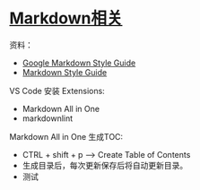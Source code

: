 # [Markdown相关](https://github.com/hadleysu/gitblog/issues/3)

资料：

-   [Google Markdown  Style Guide](https://github.com/google/styleguide/blob/gh-pages/docguide/style.md)
-   [Markdown  Style Guide](https://cirosantilli.com/markdown-style-guide/)

VS Code 安装 Extensions:

-  Markdown All in One
-  markdownlint

Markdown All in One 生成TOC:
-  CTRL + shift + p --> Create Table of Contents
-  生成目录后，每次更新保存后将自动更新目录。
-  测试